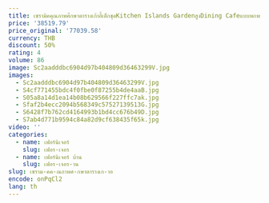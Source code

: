 ```yaml
---
title: เซรามิคคุณภาพศึกษาตารางเก้าอี้เด็กชุดKitchen Islands GardenสูงDining Cafeแบบพกพาพับล้างComedor Craftสูง
price: '38519.79'
price_original: '77039.58'
currency: THB
discount: 50%
rating: 4
volume: 86
image: Sc2aadddbc6904d97b404809d36463299V.jpg
images:
  - Sc2aadddbc6904d97b404809d36463299V.jpg
  - S4cf771455bdc4f0fbe0f87255b4de4aaB.jpg
  - S05a8a14d1ea14b08b629566f227ffc7ak.jpg
  - Sfaf2b4ecc2094b568349c57527139513G.jpg
  - S6428f7b762cd4164993b1bd4cc676b49D.jpg
  - S7ab4d771b9594c84a82d9cf638435f65k.jpg
video: ''
categories:
  - name: เฟอร์นิเจอร์
    slug: เฟอร-เจอร
  - name: เฟอร์นิเจอร์ บ้าน
    slug: เฟอร-เจอร-าน
slug: เซราม-คค-ณภาพศ-กษาตารางเก-าอ
encode: onPqCl2
lang: th
---
```

  